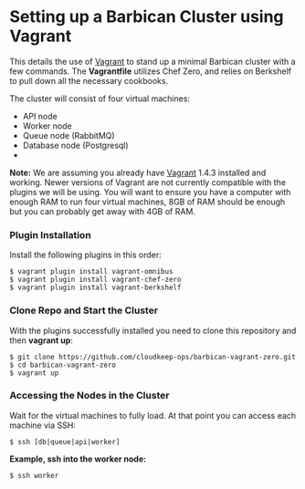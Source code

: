 Setting up a Barbican Cluster using Vagrant
===========================================

This details the use of [Vagrant](http://docs.vagrantup.com/) to stand up a minimal Barbican cluster with a few commands. The **Vagrantfile** utilizes Chef Zero, and relies on Berkshelf to pull down all the necessary cookbooks.

The cluster will consist of four virtual machines:
* API node
* Worker node 
* Queue node (RabbitMQ)
* Database node (Postgresql)
* 

**Note:** We are assuming you already have [Vagrant](http://docs.vagrantup.com/v2/getting-started/index.html) 1.4.3 installed and working. Newer versions of Vagrant are not currently compatible with the plugins we will be using. You will want to ensure you have a computer with enough RAM to run four virtual machines, 8GB of RAM should be enough but you can probably get away with 4GB of RAM.

### Plugin Installation
 
Install the following plugins in this order:

```
$ vagrant plugin install vagrant-omnibus
$ vagrant plugin install vagrant-chef-zero
$ vagrant plugin install vagrant-berkshelf
```

### Clone Repo and Start the Cluster

With the plugins successfully installed you need to clone this repository and then **vagrant up**:

```
$ git clone https://github.com/cloudkeep-ops/barbican-vagrant-zero.git
$ cd barbican-vagrant-zero
$ vagrant up
```

### Accessing the Nodes in the Cluster

Wait for the virtual machines to fully load. At that point you can access each machine via SSH:

```
$ ssh [db|queue|api|worker]
```

**Example, ssh into the worker node:**

```
$ ssh worker
```

